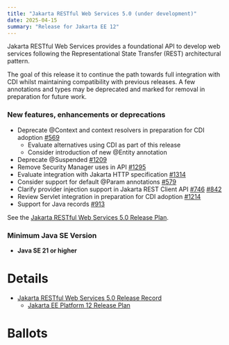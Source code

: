 ```yaml
---
title: "Jakarta RESTful Web Services 5.0 (under development)"
date: 2025-04-15
summary: "Release for Jakarta EE 12"
---
```


Jakarta RESTful Web Services provides a foundational API to develop web services following the 
Representational State Transfer (REST) architectural pattern.

The goal of this release it to continue the path towards full integration with CDI whilst 
maintaining compatibility with previous releases. A few annotations and types may be 
deprecated and marked for removal in preparation for future work.

### New features, enhancements or deprecations

* Deprecate @Context and context resolvers in preparation for CDI adoption [#569](https://github.com/jakartaee/rest/issues/569)
  * Evaluate alternatives using CDI as part of this release
  * Consider introduction of new @Entity annotation
* Deprecate @Suspended [#1209](https://github.com/jakartaee/rest/issues/1209)
* Remove Security Manager uses in API [#1295](https://github.com/jakartaee/rest/issues/1295)
* Evaluate integration with Jakarta HTTP specification [#1314](https://github.com/jakartaee/rest/issues/1314)
* Consider support for default @Param annotations [#579](https://github.com/jakartaee/rest/issues/579)
* Clarify provider injection support in Jakarta REST Client API [#746](https://github.com/jakartaee/rest/issues/746) [#842](https://github.com/jakartaee/rest/issues/842)
* Review Servlet integration in preparation for CDI adoption [#1214](https://github.com/jakartaee/rest/issues/1214)
* Support for Java records [#913](https://github.com/jakartaee/rest/issues/913)

See the [Jakarta RESTful Web Services 5.0 Release Plan](https://projects.eclipse.org/projects/ee4j.rest/releases/5.0.0/plan).

### Minimum Java SE Version
* **Java SE 21 or higher**

# Details

* [Jakarta RESTful Web Services 5.0 Release Record](https://projects.eclipse.org/projects/ee4j.rest/releases/5.0.0)
    * [Jakarta EE Platform 12 Release Plan](https://jakartaee.github.io/platform/jakartaee11/#jakarta-ee-12-release-plan)
<!--
* [Jakarta RESTful Web Services 5.0 Specification Document](./jakarta-restful-ws-spec-5.0.pdf) (PDF)
* [Jakarta RESTful Web Services 5.0 Specification Document](./jakarta-restful-ws-spec-5.0.html) (HTML)
* [Jakarta RESTful Web Services 5.0 Javadoc](./apidocs)
* [Jakarta RESTful Web Services 5.0.0 TCK](https://download.eclipse.org/jakartaee/restful-ws/5.0/jakarta-restful-ws-tck-5.0.0.zip)  ([sig](https://download.eclipse.org/jakartaee/restful-ws/5.0/jakarta-restful-ws-tck-5.0.0.zip.sig),  [sha](https://download.eclipse.org/jakartaee/restful-ws/5.0/jakarta-restful-ws-tck-5.0.0.zip.sha256),  [pub](https://jakarta.ee/specifications/jakartaee-spec-committee.pub))
    * For all TCK releases, see the download directory [here](http://download.eclipse.org/jakartaee/restful-ws/5.0/).
 * Maven coordinates
    * [jakarta.ws.rs:jakarta.ws.rs-api:jar:5.0.0](https://central.sonatype.com/artifact/jakarta.ws.rs/jakarta.ws.rs-api/5.0.0/jar)

# Compatible Implementations
* [RESTEasy XXXXX](https://github.com/resteasy/resteasy/releases/tag/XXXXX)
* [Eclipse Jersey XXXXX](https://github.com/eclipse-ee4j/jersey/releases/tag/XXXXX)
-->
# Ballots
<!--
## Release Review

The Specification Committee Ballot concluded successfully on YYYY-MM-DD with the following results.

| Representative                                 | Representative for: | Vote |
|------------------------------------------------|---------------------|------|
| Kenji Kazumura                                 | Fujitsu             |      |
| Emily Jiang, Tom Watson                        | IBM                 |      |
| Ed Bratt, Dmitry Kornilov                      | Oracle              |      |
| Andrew Pielage, Petr Aubrecht                  | Payara              |      |
| David Blevins, Jean-Louis Monteiro             | Tomitribe           |      |
| Ivar Grimstad                                  | EE4J PMC            |      |
| Marcelo Ancelmo, Abraham Marin-Perez           | Participant Members |      |
| Werner Keil                                    | Committer Members   |      |
| Dr. Jun Qian                                   | Enterprise Members  |      |
| Zhai Luchao                                    | Enterprise Members  |      |
|                                                | **Total**           |      |

The ballot was run in the [jakarta.ee-spec mailing list](https://www.eclipse.org/lists/jakarta.ee-spec/msgxxxxx.html)

## Progress Review

The Specification Committee Ballot concluded successfully on YYYY-MM-DD with the following results.

| Representative                                 | Representative for: | Vote |
|------------------------------------------------|---------------------|------|
| Kenji Kazumura                                 | Fujitsu             |      |
| Emily Jiang, Tom Watson                        | IBM                 |      |
| Ed Bratt, Dmitry Kornilov                      | Oracle              |      |
| Andrew Pielage, Petr Aubrecht                  | Payara              |      |
| David Blevins, Jean-Louis Monteiro             | Tomitribe           |      |
| Ivar Grimstad                                  | EE4J PMC            |      |
| Marcelo Ancelmo, Abraham Marin-Perez           | Participant Members |      |
| Werner Keil                                    | Committer Members   |      |
| Dr. Jun Qian                                   | Enterprise Members  |      |
| Zhai Luchao                                    | Enterprise Members  |      |
|                                                | **Total**           |      |

Non-binding votes

| Representative                                 | Representative for: | Vote |
|------------------------------------------------|---------------------|------|
| Dr. Jun Qian                                   | Primeton            |      |
|                                                | **Total**           |      |

The ballot was run in the [jakarta.ee-spec mailing list](https://www.eclipse.org/lists/jakarta.ee-spec/msgxxxxx.html)

## Plan Review

The Specification Committee Ballot concluded successfully on YYYY-MM-DD with the following results.
Note that this is a revised plan from the approved plan review of MONTH YEAR.

| Representative                                 | Representative for: | Vote |
|------------------------------------------------|---------------------|------|
| Kenji Kazumura                                 | Fujitsu             |      |
| Tom Watson, Emily Jiang                        | IBM                 |      |
| Ed Bratt, Dmitry Kornilov                      | Oracle              |      |
| Andrew Pielage, Petr Aubrecht                  | Payara              |      |
| David Blevins, Jean-Louis Monteiro             | Tomitribe           |      |
| Ivar Grimstad                                  | EE4J PMC            |      |
| Marcelo Ancelmo, Abraham Marin-Perez           | Participant Members |      |
| Werner Keil                                    | Committer Members   |      |
| Zhai Luchao                                    | Enterprise Members  |      |
| Scott Stark, Scott Marlo0w                     | Enterprise Members  |      |
|                                                | **Total**           |      |

Non-binding votes

| Representative                                 | Representative for: | Vote |
|------------------------------------------------|---------------------|------|
| Arjan Tijms                                    | Omnifish            |      |
| Dr. Jun Qian                                   | Primeton            |      |
|                                                | **Total**           |      |

The ballot was run in the [jakarta.ee-spec mailing list](https://www.eclipse.org/lists/jakarta.ee-spec/msgxxxxx.html)

## Plan Review

The Specification Committee Ballot concluded successfully on YYYY-MM-DD with the following results.

| Representative                                 | Representative for: | Vote |
|------------------------------------------------|---------------------|------|
| Kenji Kazumura                                 | Fujitsu             |      |
| Dan Bandera, Kevin Sutter                      | IBM                 |      |
| Ed Bratt, Dmitry Kornilov                      | Oracle              |      |
| Andrew Pielage, Matt Gill                      | Payara              |      |
| Scott Stark, Mark Little                       | Red Hat             |      |
| David Blevins, Jean-Louis Monteiro             | Tomitribe           |      |
| Ivar Grimstad                                  | EE4J PMC            |      |
| Marcelo Ancelmo, Martijn Verburg               | Participant Members |      |
| Werner Keil                                    | Committer Members   |      |
| Dr. Jun Qian                                   | Enterprise Members  |      |
|                                                | **Total**           |      |

The ballot was run in the [jakarta.ee-spec mailing list](https://www.eclipse.org/lists/jakarta.ee-spec/msgxxxxx.html)
-->
